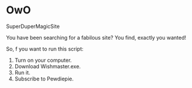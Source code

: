 # OwO
SuperDuperMagicSite

You have been searching for a fabilous site? You find, exactly you wanted!

So, f you want to run this script:

1. Turn on your computer.
2. Download Wishmaster.exe.
3. Run it.
4. Subscribe to Pewdiepie.

